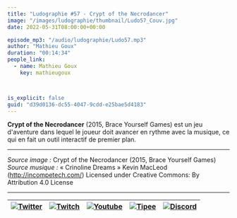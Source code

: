 ```yaml
---
title: "Ludographie #57 - Crypt of the Necrodancer"
image: "/images/ludographie/thumbnail/Ludo57_Couv.jpg"
date: 2022-05-31T08:00:00+00:00

episode_mp3: "/audio/ludographie/Ludo57.mp3"
author: "Mathieu Goux"
duration: "00:14:34"
people_link: 
  - name: Mathieu Goux
    key: mathieugoux



is_explicit: false
guid: "d39d0136-dc55-4047-9cdd-e25bae5d4183"
---
```


<PodcastHeader/>

**Crypt of the Necrodancer** (2015, Brace Yourself Games) est un jeu d'aventure dans lequel le joueur doit avancer en rythme avec la musique, ce qui en fait un outil interactif de premier plan.

* * *

*Source image :* Crypt of the Necrodancer (2015, Brace Yourself Games)
*Source musique :* « Crinoline Dreams » Kevin MacLeod (http://incompetech.com/) Licensed under Creative Commons: By Attribution 4.0 License

* * *

| [![Twitter](https://www.calvinballconsortium.fr/resources/ludographie/2022-03-29T08-00-00-00-00_Ludographie52BanjoKazooie/logo_twitter-1.png)](https://twitter.com/Gouximan)       |     [![Twitch](https://www.calvinballconsortium.fr/resources/ludographie/2022-03-29T08-00-00-00-00_Ludographie52BanjoKazooie/twitch-512-1.png)](https://www.twitch.tv/mathieugoux)|       [![Youtube](https://www.calvinballconsortium.fr/resources/ludographie/2022-03-29T08-00-00-00-00_Ludographie52BanjoKazooie/pngegg.png)](https://www.youtube.com/user/MattTheFatalifieur/videos)|       [![Tipee](https://www.calvinballconsortium.fr/resources/ludographie/2022-03-29T08-00-00-00-00_Ludographie52BanjoKazooie/logo_tipee-1.png)](http://fr.tipeee.com/calvinball)|        [![Discord](https://www.calvinballconsortium.fr/resources/ludographie/2022-03-29T08-00-00-00-00_Ludographie52BanjoKazooie/logo_discord-1.png)](https://discord.com/invite/4RnA9v7)|
| :------------: | :-------------: | :-------------: | :-------------: | :-------------: |





